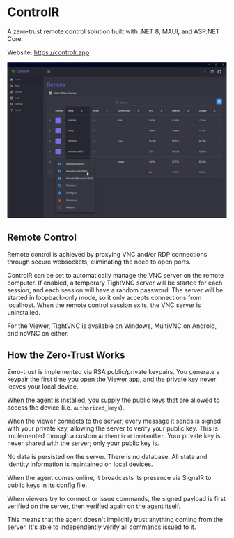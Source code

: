 # ControlR
A zero-trust remote control solution built with .NET 8, MAUI, and ASP.NET Core.

Website: https://controlr.app

![controlr1](.github/media/controlr1.jpg)

## Remote Control

Remote control is achieved by proxying VNC and/or RDP connections through secure websockets, eliminating the need to open ports.

ControlR can be set to automatically manage the VNC server on the remote computer.  If enabled, a temporary TightVNC server will be started for each session, and each session will have a random password.  The server will be started in loopback-only mode, so it only accepts connections from localhost.  When the remote control session exits, the VNC server is uninstalled.

For the Viewer, TightVNC is available on Windows, MultiVNC on Android, and noVNC on either.


## How the Zero-Trust Works

Zero-trust is implemented via RSA public/private keypairs.  You generate a keypair the first time you open the Viewer app, and the private key never leaves your local device.

When the agent is installed, you supply the public keys that are allowed to access the device (i.e. `authorized_keys`).

When the viewer connects to the server, every message it sends is signed with your private key, allowing the server to verify your public key.  This is implemented through a custom `AuthenticationHandler`.  Your private key is never shared with the server; only your public key is.

No data is persisted on the server.  There is no database.  All state and identity information is maintained on local devices.

When the agent comes online, it broadcasts its presence via SignalR to public keys in its config file.

When viewers try to connect or issue commands, the signed payload is first verified on the server, then verified again on the agent itself.

This means that the agent doesn't implicitly trust anything coming from the server.  It's able to independently verify all commands issued to it.